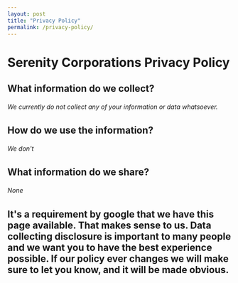```yaml
---
layout: post
title: "Privacy Policy"
permalink: /privacy-policy/
---
```


# Serenity Corporations Privacy Policy
## What information do we collect?
###### We currently do not collect any of your information or data whatsoever.
## How do we use the information?
###### We don't
## What information do we share?
###### None
## It's a requirement by google that we have this page available. That makes sense to us. Data collecting disclosure is important to many people and we want you to have the best experience possible. If our policy ever changes we will make sure to let you know, and it will be made obvious.
